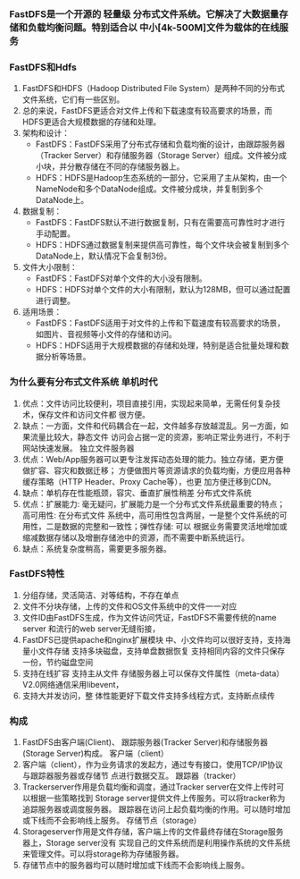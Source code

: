 ### FastDFS是一个开源的 轻量级 分布式文件系统。它解决了大数据量存储和负载均衡问题。特别适合以 中小[4k-500M]文件为载体的在线服务

### FastDFS和Hdfs
1. FastDFS和HDFS（Hadoop Distributed File System）是两种不同的分布式文件系统，它们有一些区别。
2. 总的来说，FastDFS更适合对文件上传和下载速度有较高要求的场景，而HDFS更适合大规模数据的存储和处理。
3. 架构和设计：
   - FastDFS：FastDFS采用了分布式存储和负载均衡的设计，由跟踪服务器（Tracker Server）和存储服务器（Storage Server）组成。文件被分成小块，并分散存储在不同的存储服务器上。
   - HDFS：HDFS是Hadoop生态系统的一部分，它采用了主从架构，由一个NameNode和多个DataNode组成。文件被分成块，并复制到多个DataNode上。
4. 数据复制：
   - FastDFS：FastDFS默认不进行数据复制，只有在需要高可靠性时才进行手动配置。
   - HDFS：HDFS通过数据复制来提供高可靠性，每个文件块会被复制到多个DataNode上，默认情况下会复制3份。
5. 文件大小限制：
   - FastDFS：FastDFS对单个文件的大小没有限制。
   - HDFS：HDFS对单个文件的大小有限制，默认为128MB，但可以通过配置进行调整。
6. 适用场景：
   - FastDFS：FastDFS适用于对文件的上传和下载速度有较高要求的场景，如图片、音视频等小文件的存储和访问。
   - HDFS：HDFS适用于大规模数据的存储和处理，特别是适合批量处理和数据分析等场景。


### 为什么要有分布式文件系统 单机时代
1. 优点：文件访问比较便利，项目直接引用，实现起来简单，无需任何复杂技术，保存文件和访问文件都 很方便。
2. 缺点：一方面，文件和代码耦合在一起，文件越多存放越混乱。另一方面，如果流量比较大，静态文件 访问会占据一定的资源，影响正常业务进行，不利于网站快速发展。 独立文件服务器
3. 优点：Web/App服务器可以更专注发挥动态处理的能力。独立存储，更方便做扩容、容灾和数据迁移； 方便做图片等资源请求的负载均衡，方便应用各种缓存策略（HTTP Header、Proxy Cache等），也更 加方便迁移到CDN。
4. 缺点：单机存在性能瓶颈，容灾、垂直扩展性稍差 分布式文件系统
5. 优点：扩展能力: 毫无疑问，扩展能力是一个分布式文件系统最重要的特点；高可用性: 在分布式文件 系统中，高可用性包含两层，一是整个文件系统的可用性，二是数据的完整和一致性；弹性存储: 可以 根据业务需要灵活地增加或缩减数据存储以及增删存储池中的资源，而不需要中断系统运行。
6. 缺点：系统复杂度稍高，需要更多服务器。

### FastDFS特性 
1. 分组存储，灵活简洁、对等结构，不存在单点
2. 文件不分块存储，上传的文件和OS文件系统中的文件一一对应
3. 文件ID由FastDFS生成，作为文件访问凭证，FastDFS不需要传统的name server 和流行的web server无缝衔接，
4. FastDFS已提供apache和nginx扩展模块 中、小文件均可以很好支持，支持海量小文件存储 支持多块磁盘，支持单盘数据恢复 支持相同内容的文件只保存一份，节约磁盘空间
5. 支持在线扩容 支持主从文件 存储服务器上可以保存文件属性（meta-data）V2.0网络通信采用libevent，
6. 支持大并发访问，整 体性能更好下载文件支持多线程方式，支持断点续传

### 构成
1. FastDFS由客户端(Client)、 跟踪服务器(Tracker Server)和存储服务器(Storage Server)构成。 客户端（client）
2. 客户端（client），作为业务请求的发起方，通过专有接口，使用TCP/IP协议与跟踪器服务器或存储节 点进行数据交互。 跟踪器（tracker）
3. Trackerserver作用是负载均衡和调度，通过Tracker server在文件上传时可以根据一些策略找到 Storage server提供文件上传服务。可以将tracker称为追踪服务器或调度服务器。 跟踪器在访问上起负载均衡的作用。可以随时增加或下线而不会影响线上服务。 存储节点（storage）
4. Storageserver作用是文件存储，客户端上传的文件最终存储在Storage服务器上，Storage server没有 实现自己的文件系统而是利用操作系统的文件系统来管理文件。可以将storage称为存储服务器。
5. 存储节点中的服务器均可以随时增加或下线而不会影响线上服务。

